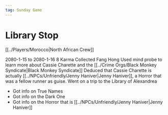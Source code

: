 ```yaml
---
tag: Sunday Game
---
```

# Library Stop
[[../Players/Morocco|North African Crew]]

2080-1-15 to 2080-1-16
8 Karma
Collected Fang Hong
Used mind probe to learn more about Cassie Charette and the [[../Crime Orgs/Black Monkey Syndicate|Black Monkey Syndicate]]
Deduced that Cassie Charette is actually [[../NPCs/Unfriendly/Jenny Haniver|Jenny Haniver]], a Horror that was a fellow runner as guise.
Went on a trip to the Library of Alexandrea
- Got info on True Names
- Got info on the Dark One
- Got info on the Horror that is [[../NPCs/Unfriendly/Jenny Haniver|Jenny Haniver]]